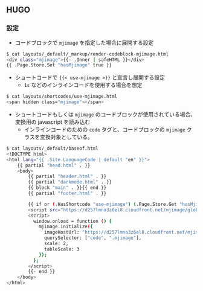 ## HUGO

### 設定

- コードブロックで `mjimage` を指定した場合に展開する設定

```bash
$ cat layouts/_default/_markup/render-codeblock-mjimage.html
<div class="mjimage">{{- .Inner | safeHTML }}</div>
{{ .Page.Store.Set "hasMjimage" true }}
```

- ショートコードで `{{< use-mjimage >}}` と宣言し展開する設定
  - `1s` などのインラインコードを使用する場合を想定

```bash
$ cat layouts/shortcodes/use-mjimage.html
<span hidden class="mjimage"></span>
```

- ショートコードもしくは `mjimage` のコードブロックが使用されている場合、変換用の javascript を読み込む
  - インラインコードのための `code` タグと、コードブロックの `mjimage` クラスを変換対象としている。

```bash
$ cat layouts/_default/baseof.html
<!DOCTYPE html>
<html lang="{{ .Site.LanguageCode | default "en" }}">
    {{ partial "head.html" . }}
    <body>
        {{ partial "header.html" . }}
        {{ partial "darkmode.html" . }}
        {{ block "main" . }}{{ end }}
        {{ partial "footer.html" . }}

        {{ if or (.HasShortcode "use-mjimage") (.Page.Store.Get "hasMjimage") }}
        <script src="https://d257lmna3z6el8.cloudfront.net/mjimage/global.js"></script>
        <script>
          window.onload = function () {
            mjimage.initialize({
              imageHostUrl: "https://d257lmna3z6el8.cloudfront.net/mjimage/svg/",
              querySelector: ["code", ".mjimage"],
              scale: 2,
              tableScale: 3
            });
          };
        </script>
        {{- end }}
    </body>
</html>
```
